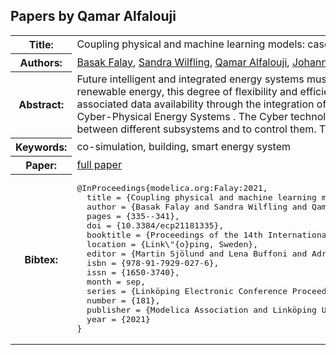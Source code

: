 ## Papers by Qamar Alfalouji
<table><tr><th>Title:</th>
<td>Coupling physical and machine learning models: case study of a single-family house</td>
</tr>
<tr><th>Authors:</th>
<td>
<a href="/proceedings/authors/BasakFalay">Basak Falay</a>, <a href="/proceedings/authors/SandraWilfling">Sandra Wilfling</a>, <a href="/proceedings/authors/QamarAlfalouji">Qamar Alfalouji</a>, <a href="/proceedings/authors/JohannesExenberger">Johannes Exenberger</a>, <a href="/proceedings/authors/ThomasSchranz">Thomas Schranz</a>, <a href="/proceedings/authors/ChristianMoldrupLegaard">Christian Møldrup Legaard</a>, <a href="/proceedings/authors/IngoLeusbrock">Ingo Leusbrock</a> and <a href="/proceedings/authors/GeraldSchweiger">Gerald Schweiger</a></td>
</tr>
<tr><th>Abstract:</th>
<td>Future intelligent and integrated energy systems must have a high degree of flexibility and efficiency to ensure reliable and sustainable operation. 
Along with the rapid expansion of renewable energy, this degree of flexibility and efficiency can be achieved by overcoming the clear separation between different sectors and by increasing connectivity and the associated data availability through the integration of sensors and edge/fog computing \cite{vatanparvar2018}. 
All of these developments drive the transition from towards so-called Cyber-Physical Energy Systems . 
The Cyber technologies (sensors, edge/fog computing, IoT networks, etc.) are able to monitor the physical systems, to enable communication between different subsystems and to control them.
The emergence of Cyber-Physical Systems poses new challenges for traditional modelling and simulation approaches.</td></tr>
<tr><th>Keywords:</th>
<td>co-simulation, building, smart energy system</td></tr>
<tr><th>Paper:</th>
<td><a href="https://doi.org/10.3384/ecp21181335">full paper</a></td>
</tr>
<tr><th>Bibtex:</th>
<td><pre>
@InProceedings{modelica.org:Falay:2021,
  title = {Coupling physical and machine learning models: case study of a single-family house},
  author = {Basak Falay and Sandra Wilfling and Qamar Alfalouji and Johannes Exenberger and Thomas Schranz and Christian Møldrup Legaard and Ingo Leusbrock and Gerald Schweiger},
  pages = {335--341},
  doi = {10.3384/ecp21181335},
  booktitle = {Proceedings of the 14th International Modelica Conference},
  location = {Link\&quot;{o}ping, Sweden},
  editor = {Martin Sjölund and Lena Buffoni and Adrian Pop and Lennart Ochel},
  isbn = {978-91-7929-027-6},
  issn = {1650-3740},
  month = sep,
  series = {Linköping Electronic Conference Proceedings},
  number = {181},
  publisher = {Modelica Association and Linköping University Electronic Press},
  year = {2021}
}
</pre></td></tr>
</table><br>
